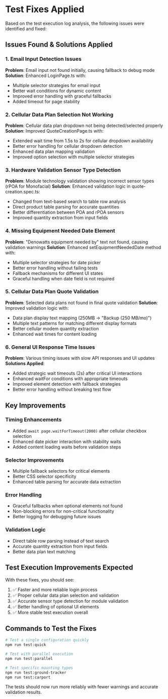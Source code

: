 # Test Fixes Applied

Based on the test execution log analysis, the following issues were identified and fixed:

## Issues Found & Solutions Applied

### 1. **Email Input Detection Issues**
**Problem**: Email input not found initially, causing fallback to debug mode
**Solution**: Enhanced LoginPage.ts with:
- Multiple selector strategies for email input
- Better wait conditions for dynamic content
- Improved error handling with graceful fallbacks
- Added timeout for page stability

### 2. **Cellular Data Plan Selection Not Working**
**Problem**: Cellular data plan dropdown not being detected/selected properly
**Solution**: Improved QuoteCreationPage.ts with:
- Extended wait time from 1.5s to 2s for cellular dropdown availability
- Better error handling for cellular dropdown detection
- Enhanced data plan mapping validation
- Improved option selection with multiple selector strategies

### 3. **Hardware Validation Sensor Type Detection**
**Problem**: Module technology validation showing incorrect sensor types (rPOA for Monofacial)
**Solution**: Enhanced validation logic in quote-creation.spec.ts:
- Changed from text-based search to table row analysis
- Direct product table parsing for accurate quantities
- Better differentiation between POA and rPOA sensors
- Improved quantity extraction from input fields

### 4. **Missing Equipment Needed Date Element**
**Problem**: "Denowatts equipment needed by" text not found, causing validation warnings
**Solution**: Enhanced setEquipmentNeededDate method with:
- Multiple selector strategies for date picker
- Better error handling without failing tests
- Fallback mechanisms for different UI states
- Graceful handling when date field is not required

### 5. **Cellular Data Plan Quote Validation**
**Problem**: Selected data plans not found in final quote validation
**Solution**: Improved validation logic with:
- Data plan display text mapping (250MB → "Backup (250 MB/mo)")
- Multiple text patterns for matching different display formats
- Better cellular modem quantity extraction
- Enhanced wait times for content loading

### 6. **General UI Response Time Issues**
**Problem**: Various timing issues with slow API responses and UI updates
**Solutions Applied**:
- Added strategic wait timeouts (2s) after critical UI interactions
- Enhanced waitFor conditions with appropriate timeouts
- Improved element detection with fallback strategies
- Better error handling without breaking test flow

## Key Improvements

### Timing Enhancements
- Added `await page.waitForTimeout(2000)` after cellular checkbox selection
- Enhanced date picker interaction with stability waits
- Added content loading waits before validation steps

### Selector Improvements
- Multiple fallback selectors for critical elements
- Better CSS selector specificity
- Enhanced table parsing for accurate data extraction

### Error Handling
- Graceful fallbacks when optional elements not found
- Non-blocking errors for non-critical functionality
- Better logging for debugging future issues

### Validation Logic
- Direct table row parsing instead of text search
- Accurate quantity extraction from input fields
- Better data plan text matching

## Test Execution Improvements Expected

With these fixes, you should see:
1. ✅ Faster and more reliable login process
2. ✅ Proper cellular data plan selection and validation
3. ✅ Accurate sensor type detection for module validation
4. ✅ Better handling of optional UI elements
5. ✅ More stable test execution overall

## Commands to Test the Fixes

```bash
# Test a single configuration quickly
npm run test:quick

# Test with parallel execution
npm run test:parallel

# Test specific mounting types
npm run test:ground-tracker
npm run test:carport
```

The tests should now run more reliably with fewer warnings and accurate validation results.
